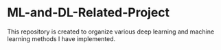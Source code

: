 # ML-and-DL-Related-Project
This repository is created to organize various deep learning and machine learning methods I have implemented.
